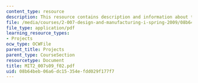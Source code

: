 ```yaml
---
content_type: resource
description: This resource contains description and information about the format delivery.
file: /media/courses/2-007-design-and-manufacturing-i-spring-2009/08b64beb06a6dc15354efdd029f177f7_MIT2_007s09_f02.pdf
file_type: application/pdf
learning_resource_types:
- Projects
ocw_type: OCWFile
parent_title: Projects
parent_type: CourseSection
resourcetype: Document
title: MIT2_007s09_f02.pdf
uid: 08b64beb-06a6-dc15-354e-fdd029f177f7
---
```

